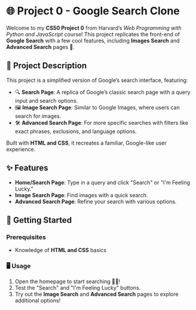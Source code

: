
# 🌐 Project 0 - Google Search Clone

Welcome to my **CS50 Project 0** from Harvard’s *Web Programming with Python and JavaScript* course! This project replicates the front-end of **Google Search** with a few cool features, including **Images Search** and **Advanced Search** pages 🌟.

## 📜 Project Description

This project is a simplified version of Google’s search interface, featuring:
- 🔍 **Search Page**: A replica of Google’s classic search page with a query input and search options.
- 🖼️ **Image Search Page**: Similar to Google Images, where users can search for images.
- 🛠️ **Advanced Search Page**: For more specific searches with filters like exact phrases, exclusions, and language options.

Built with **HTML and CSS**, it recreates a familiar, Google-like user experience.

## ✨ Features

- **Home/Search Page**: Type in a query and click "Search" or "I'm Feeling Lucky."
- **Image Search Page**: Find images with a quick search.
- **Advanced Search Page**: Refine your search with various options.

## 🚀 Getting Started

### Prerequisites
- Knowledge of **HTML and CSS** basics

### 🖥️ Usage

1. Open the homepage to start searching 🕵️‍♂️!
2. Test the "Search" and "I'm Feeling Lucky" buttons.
3. Try out the **Image Search** and **Advanced Search** pages to explore additional options!

